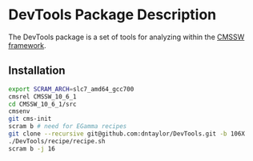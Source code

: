 DevTools Package Description
============================

The DevTools package is a set of tools for analyzing within
the [CMSSW framework](https://github.com/cms-sw/cmssw).

Installation
------------

```bash
export SCRAM_ARCH=slc7_amd64_gcc700
cmsrel CMSSW_10_6_1
cd CMSSW_10_6_1/src
cmsenv
git cms-init
scram b # need for EGamma recipes
git clone --recursive git@github.com:dntaylor/DevTools.git -b 106X
./DevTools/recipe/recipe.sh
scram b -j 16
``` 
